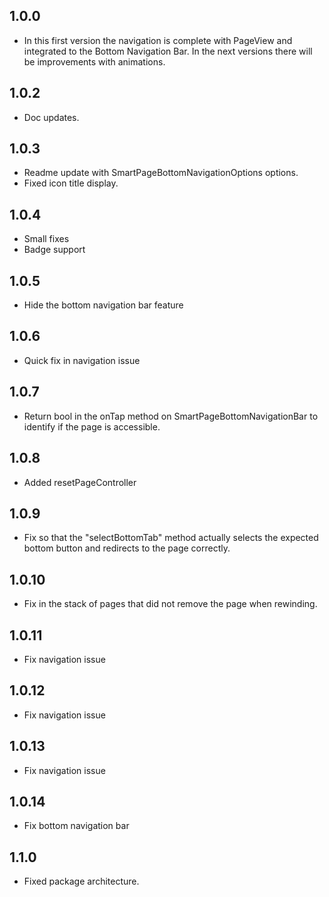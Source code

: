 ## 1.0.0

* In this first version the navigation is complete with PageView and integrated to the Bottom Navigation Bar. In the next versions there will be improvements with animations.

## 1.0.2

* Doc updates.

## 1.0.3

* Readme update with SmartPageBottomNavigationOptions options.
* Fixed icon title display.

## 1.0.4

* Small fixes
* Badge support

## 1.0.5

* Hide the bottom navigation bar feature

## 1.0.6

* Quick fix in navigation issue

## 1.0.7

* Return bool in the onTap method on SmartPageBottomNavigationBar to identify if the page is accessible.

## 1.0.8

* Added resetPageController

## 1.0.9

* Fix so that the "selectBottomTab" method actually selects the expected bottom button and redirects to the page correctly.

## 1.0.10

* Fix in the stack of pages that did not remove the page when rewinding.

## 1.0.11

* Fix navigation issue

## 1.0.12

* Fix navigation issue

## 1.0.13

* Fix navigation issue

## 1.0.14

* Fix bottom navigation bar

## 1.1.0

* Fixed package architecture.